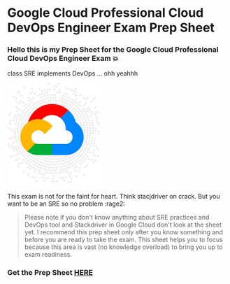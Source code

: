 # Google Cloud Professional Cloud DevOps Engineer Exam Prep Sheet


### Hello this is my Prep Sheet for the Google Cloud Professional Cloud DevOps Engineer Exam :boom:
 class SRE implements DevOps ... ohh yeahhh
 
![GCP Net](images/Cloud.png)


This exam is not for the faint for heart. Think stacjdriver on crack. But you want to be an SRE so no problem :rage2:
&nbsp;
&nbsp;

> Please note if you don't know anything about SRE practices and DevOps tool and Stackdriver in Google Cloud don't look at the sheet yet. I recommend this prep sheet only after you know something and before you are ready to take the exam. This sheet helps you to focus because this area is vast (no knowledge overload) to bring you up to exam readiness. 


### Get the Prep Sheet [HERE](https://drive.google.com/file/d/1cCCTwulZuSBa4XmEh9bGzEwotaaOz9Wt/view)
